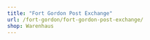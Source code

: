 ```yaml
---
title: "Fort Gordon Post Exchange"
url: /fort-gordon/fort-gordon-post-exchange/
shop: Warenhaus
---
```


